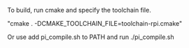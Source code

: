 To build, run cmake and specify the toolchain file.

"cmake . -DCMAKE_TOOLCHAIN_FILE=toolchain-rpi.cmake"

Or use add pi_compile.sh to PATH and run ./pi_compile.sh

